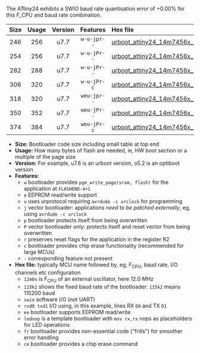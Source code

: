 The ATtiny24 exhibits a SWIO baud rate quantisation error of +0.00% for this F_CPU and baud rate combination.

|Size|Usage|Version|Features|Hex file|
|:-:|:-:|:-:|:-:|:--|
|246|256|u7.7|`w-u-jpr--`|[urboot_attiny24_14m7456x_++57k6_swio_rxb0_txb1_lednop.hex](https://raw.githubusercontent.com/stefanrueger/urboot.hex/main/mcus/attiny24/external_oscillator/fcpu_14m7456x/br_++57k6/urboot_attiny24_14m7456x_++57k6_swio_rxb0_txb1_lednop.hex)|
|254|256|u7.7|`w-u-jPr--`|[urboot_attiny24_14m7456x_++57k6_swio_rxb0_txb1.hex](https://raw.githubusercontent.com/stefanrueger/urboot.hex/main/mcus/attiny24/external_oscillator/fcpu_14m7456x/br_++57k6/urboot_attiny24_14m7456x_++57k6_swio_rxb0_txb1.hex)|
|282|288|u7.7|`w-u-jPr--`|[urboot_attiny24_14m7456x_++57k6_swio_rxb0_txb1_lednop_fr.hex](https://raw.githubusercontent.com/stefanrueger/urboot.hex/main/mcus/attiny24/external_oscillator/fcpu_14m7456x/br_++57k6/urboot_attiny24_14m7456x_++57k6_swio_rxb0_txb1_lednop_fr.hex)|
|306|320|u7.7|`w-u-jPr-c`|[urboot_attiny24_14m7456x_++57k6_swio_rxb0_txb1_lednop_fr_ce.hex](https://raw.githubusercontent.com/stefanrueger/urboot.hex/main/mcus/attiny24/external_oscillator/fcpu_14m7456x/br_++57k6/urboot_attiny24_14m7456x_++57k6_swio_rxb0_txb1_lednop_fr_ce.hex)|
|318|320|u7.7|`weu-jpr--`|[urboot_attiny24_14m7456x_++57k6_swio_rxb0_txb1_ee_lednop.hex](https://raw.githubusercontent.com/stefanrueger/urboot.hex/main/mcus/attiny24/external_oscillator/fcpu_14m7456x/br_++57k6/urboot_attiny24_14m7456x_++57k6_swio_rxb0_txb1_ee_lednop.hex)|
|350|352|u7.7|`weu-jPr--`|[urboot_attiny24_14m7456x_++57k6_swio_rxb0_txb1_ee_lednop_fr.hex](https://raw.githubusercontent.com/stefanrueger/urboot.hex/main/mcus/attiny24/external_oscillator/fcpu_14m7456x/br_++57k6/urboot_attiny24_14m7456x_++57k6_swio_rxb0_txb1_ee_lednop_fr.hex)|
|374|384|u7.7|`weu-jPr-c`|[urboot_attiny24_14m7456x_++57k6_swio_rxb0_txb1_ee_lednop_fr_ce.hex](https://raw.githubusercontent.com/stefanrueger/urboot.hex/main/mcus/attiny24/external_oscillator/fcpu_14m7456x/br_++57k6/urboot_attiny24_14m7456x_++57k6_swio_rxb0_txb1_ee_lednop_fr_ce.hex)|

- **Size:** Bootloader code size including small table at top end
- **Usage:** How many bytes of flash are needed, ie, HW boot section or a multiple of the page size
- **Version:** For example, u7.6 is an urboot version, o5.2 is an optiboot version
- **Features:**
  + `w` bootloader provides `pgm_write_page(sram, flash)` for the application at `FLASHEND-4+1`
  + `e` EEPROM read/write support
  + `u` uses urprotocol requiring `avrdude -c urclock` for programming
  + `j` vector bootloader: applications *need to be patched externally*, eg, using `avrdude -c urclock`
  + `p` bootloader protects itself from being overwritten
  + `P` vector bootloader only: protects itself and reset vector from being overwritten
  + `r` preserves reset flags for the application in the register R2
  + `c` bootloader provides chip erase functionality (recommended for large MCUs)
  + `-` corresponding feature not present
- **Hex file:** typically MCU name followed by, eg, F<sub>CPU</sub>, baud rate, I/O channels etc configuration
  + `12m0x` is F<sub>CPU</sub> of an external oscillator, here 12.0 MHz
  + `115k2` shows the fixed baud rate of the bootloader: `115k2` means 115200 baud
  + `swio` software I/O (not UART)
  + `rxd0 txd1` I/O using, in this example, lines RX `D0` and TX `D1`
  + `ee` bootloader supports EEPROM read/write
  + `lednop` is a template bootloader with `mov rx,rx` nops as placeholders for LED operations
  + `fr` bootloader provides non-essential code ("frills") for smoother error handling
  + `ce` bootloader provides a chip erase command
